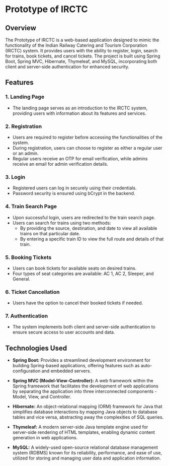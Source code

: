 # Prototype of IRCTC

## Overview
The Prototype of IRCTC is a web-based application designed to mimic the functionality of the Indian Railway Catering and Tourism Corporation (IRCTC) system. It provides users with the ability to register, login, search for trains, book tickets, and cancel tickets. The project is built using Spring Boot, Spring MVC, Hibernate, Thymeleaf, and MySQL, incorporating both client and server-side authentication for enhanced security.

## Features

### 1. Landing Page
- The landing page serves as an introduction to the IRCTC system, providing users with information about its features and services.

### 2. Registration
- Users are required to register before accessing the functionalities of the system.
- During registration, users can choose to register as either a regular user or an admin.
- Regular users receive an OTP for email verification, while admins receive an email for admin verification details.

### 3. Login
- Registered users can log in securely using their credentials.
- Password security is ensured using bCrypt in the backend.

### 4. Train Search Page
- Upon successful login, users are redirected to the train search page.
- Users can search for trains using two methods:
  - By providing the source, destination, and date to view all available trains on that particular date.
  - By entering a specific train ID to view the full route and details of that train.

### 5. Booking Tickets
- Users can book tickets for available seats on desired trains.
- Four types of seat categories are available: AC 1, AC 2, Sleeper, and General.

### 6. Ticket Cancellation
- Users have the option to cancel their booked tickets if needed.

### 7. Authentication
- The system implements both client and server-side authentication to ensure secure access to user accounts and data.

## Technologies Used
- **Spring Boot:** Provides a streamlined development environment for building Spring-based applications, offering features such as auto-configuration and embedded servers.
  
- **Spring MVC (Model-View-Controller):** A web framework within the Spring framework that facilitates the development of web applications by separating the application into three interconnected components - Model, View, and Controller.

- **Hibernate:** An object-relational mapping (ORM) framework for Java that simplifies database interactions by mapping Java objects to database tables and vice versa, abstracting away the complexities of SQL queries.

- **Thymeleaf:** A modern server-side Java template engine used for server-side rendering of HTML templates, enabling dynamic content generation in web applications.

- **MySQL:** A widely-used open-source relational database management system (RDBMS) known for its reliability, performance, and ease of use, utilized for storing and managing user data and application information.

